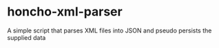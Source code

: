 # honcho-xml-parser
A simple script that parses XML files into JSON and pseudo persists the supplied data

